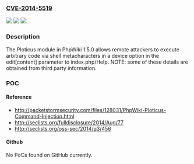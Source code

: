 ### [CVE-2014-5519](https://cve.mitre.org/cgi-bin/cvename.cgi?name=CVE-2014-5519)
![](https://img.shields.io/static/v1?label=Product&message=n%2Fa&color=blue)
![](https://img.shields.io/static/v1?label=Version&message=n%2Fa&color=blue)
![](https://img.shields.io/static/v1?label=Vulnerability&message=n%2Fa&color=brighgreen)

### Description

The Ploticus module in PhpWiki 1.5.0 allows remote attackers to execute arbitrary code via shell metacharacters in a device option in the edit[content] parameter to index.php/HeIp.  NOTE: some of these details are obtained from third party information.

### POC

#### Reference
- http://packetstormsecurity.com/files/128031/PhpWiki-Ploticus-Command-Injection.html
- http://seclists.org/fulldisclosure/2014/Aug/77
- http://seclists.org/oss-sec/2014/q3/456

#### Github
No PoCs found on GitHub currently.

